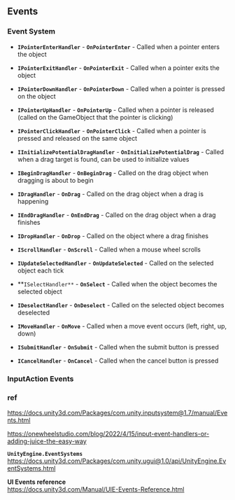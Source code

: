 ## Events

### Event System

- **`IPointerEnterHandler`** - **`OnPointerEnter`** - Called when a pointer enters the object

- **`IPointerExitHandler`** - **`OnPointerExit`** - Called when a pointer exits the object

- **`IPointerDownHandler`** - **`OnPointerDown`** - Called when a pointer is pressed on the object

- **`IPointerUpHandler`** - **`OnPointerUp`** - Called when a pointer is released (called on the GameObject that the pointer is clicking)

- **`IPointerClickHandler`** - **`OnPointerClick`** - Called when a pointer is pressed and released on the same object

- **`IInitializePotentialDragHandler`** - **`OnInitializePotentialDrag`** - Called when a drag target is found, can be used to initialize values

- **`IBeginDragHandler`** - **`OnBeginDrag`** - Called on the drag object when dragging is about to begin

- **`IDragHandler`** - **`OnDrag`** - Called on the drag object when a drag is happening

- **`IEndDragHandler`** - **`OnEndDrag`** - Called on the drag object when a drag finishes

- **`IDropHandler`** - **`OnDrop`** - Called on the object where a drag finishes

- **`IScrollHandler`** - **`OnScroll`** - Called when a mouse wheel scrolls

- **`IUpdateSelectedHandler`** - **`OnUpdateSelected`** - Called on the selected object each tick

- **`ISelectHandler**` - **`OnSelect`** - Called when the object becomes the selected object

- **`IDeselectHandler`** - **`OnDeselect`** - Called on the selected object becomes deselected

- **`IMoveHandler`** - **`OnMove`** - Called when a move event occurs (left, right, up, down)

- **`ISubmitHandler`** - **`OnSubmit`** - Called when the submit button is pressed

- **`ICancelHandler`** - **`OnCancel`** - Called when the cancel button is pressed

### InputAction Events


### ref 
https://docs.unity3d.com/Packages/com.unity.inputsystem@1.7/manual/Events.html

https://onewheelstudio.com/blog/2022/4/15/input-event-handlers-or-adding-juice-the-easy-way

**`UnityEngine.EventSystems`** \
https://docs.unity3d.com/Packages/com.unity.ugui@1.0/api/UnityEngine.EventSystems.html

**UI Events reference** \
https://docs.unity3d.com/Manual/UIE-Events-Reference.html

